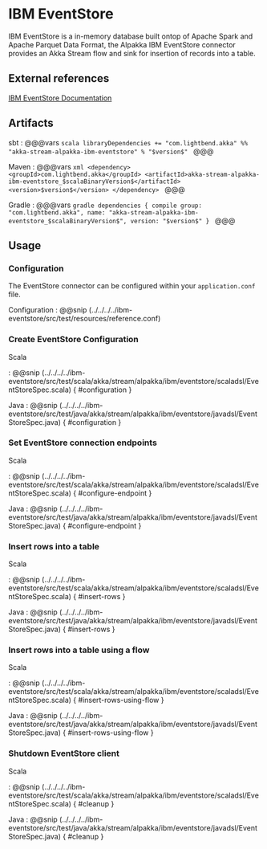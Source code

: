# IBM EventStore

IBM EventStore is a in-memory database built ontop of Apache Spark and Apache Parquet Data Format, the Alpakka IBM EventStore connector provides an Akka Stream flow and sink for insertion of records into a table.
 
## External references 
  
[IBM EventStore Documentation](https://www.ibm.com/support/knowledgecenter/SSGNPV/eventstore/desktop/welcome.html)

## Artifacts

sbt
:   @@@vars
    ```scala
    libraryDependencies += "com.lightbend.akka" %% "akka-stream-alpakka-ibm-eventstore" % "$version$"
    ```
    @@@

Maven
:   @@@vars
    ```xml
    <dependency>
      <groupId>com.lightbend.akka</groupId>
      <artifactId>akka-stream-alpakka-ibm-eventstore_$scalaBinaryVersion$</artifactId>
      <version>$version$</version>
    </dependency>
    ```
    @@@

Gradle
:   @@@vars
    ```gradle
    dependencies {
      compile group: "com.lightbend.akka", name: "akka-stream-alpakka-ibm-eventstore_$scalaBinaryVersion$", version: "$version$"
    }
    ```
    @@@

## Usage

### Configuration 

The EventStore connector can be configured within your `application.conf` file.

Configuration
: @@snip (../../../../ibm-eventstore/src/test/resources/reference.conf)

### Create EventStore Configuration

Scala

: @@snip (../../../../ibm-eventstore/src/test/scala/akka/stream/alpakka/ibm/eventstore/scaladsl/EventStoreSpec.scala) { #configuration }

Java
: @@snip (../../../../ibm-eventstore/src/test/java/akka/stream/alpakka/ibm/eventstore/javadsl/EventStoreSpec.java) { #configuration }

### Set EventStore connection endpoints

Scala

: @@snip (../../../../ibm-eventstore/src/test/scala/akka/stream/alpakka/ibm/eventstore/scaladsl/EventStoreSpec.scala) { #configure-endpoint }

Java
: @@snip (../../../../ibm-eventstore/src/test/java/akka/stream/alpakka/ibm/eventstore/javadsl/EventStoreSpec.java) { #configure-endpoint }

### Insert rows into a table

Scala

: @@snip (../../../../ibm-eventstore/src/test/scala/akka/stream/alpakka/ibm/eventstore/scaladsl/EventStoreSpec.scala) { #insert-rows }

Java
: @@snip (../../../../ibm-eventstore/src/test/java/akka/stream/alpakka/ibm/eventstore/javadsl/EventStoreSpec.java) { #insert-rows }

### Insert rows into a table using a flow

Scala

: @@snip (../../../../ibm-eventstore/src/test/scala/akka/stream/alpakka/ibm/eventstore/scaladsl/EventStoreSpec.scala) { #insert-rows-using-flow }

Java
: @@snip (../../../../ibm-eventstore/src/test/java/akka/stream/alpakka/ibm/eventstore/javadsl/EventStoreSpec.java) { #insert-rows-using-flow }

### Shutdown EventStore client

Scala

: @@snip (../../../../ibm-eventstore/src/test/scala/akka/stream/alpakka/ibm/eventstore/scaladsl/EventStoreSpec.scala) { #cleanup }

Java
: @@snip (../../../../ibm-eventstore/src/test/java/akka/stream/alpakka/ibm/eventstore/javadsl/EventStoreSpec.java) { #cleanup }
